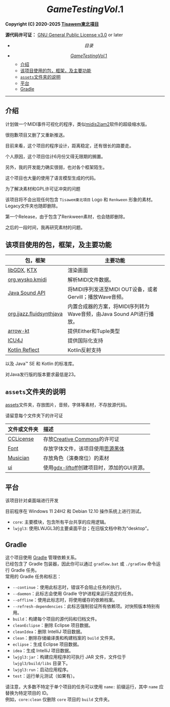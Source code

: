 # $$GameTestingVol.1$$

**Copyright (C) 2020-2025 [Tisawem東北項目](https://space.bilibili.com/367911078)**

**源代码许可证：** [GNU General Public License v3.0](https://www.gnu.org/licenses/gpl-3.0.en.html) or later

* $$目录$$

<!-- TOC -->
* [$$GameTestingVol.1$$](#gametestingvol1)
  * [介绍](#介绍)
  * [该项目使用的包，框架，及主要功能](#该项目使用的包框架及主要功能)
  * [`assets`文件夹的说明](#assets文件夹的说明)
  * [平台](#平台)
  * [Gradle](#gradle)
<!-- TOC -->

***

## 介绍

计划做一个MIDI事件可视化的程序，类似[midis2jam2](https://midis2jam2.xyz/)软件的超级缩水版。

很抱歉项目又删了又重新推送。

目前来看，这个项目的程序设计，距离稳定，还有很长的路要走。

个人原因，这个项目估计6月份又得无限期的搁置。

另外，我的开发能力确实很弱，也对各个框架陌生。

这个项目也大量的使用了语言模型生成的代码。


为了解决素材和GPL许可证冲突的问题

该项目将不会出现任何包含 `Tisawem東北項目` Logo 和 `Renkween` 形象的素材。Legacy文件夹也随即删除。

第一个Release，由于包含了Renkween素材，也会随即删除。

之后的一段时间，我再研究素材的问题。
## 该项目使用的包，框架，及主要功能

| 包，框架                                                                                      | 主要功能                                          |
|-------------------------------------------------------------------------------------------|-----------------------------------------------|
| [libGDX](https://libgdx.com/), [KTX](https://libktx.github.io/)                           | 渲染画面                                          |
| [org.wysko.kmidi](https://github.com/wyskoj/kmidi)                                        | 解析MIDI文件数据。                                   |
| [Java Sound API](https://docs.oracle.com/javase/8/docs/technotes/guides/sound/index.html) | 将MIDI序列发送至MIDI OUT设备，或者Gervill；播放Wave音频。      |
| [org.jjazz.fluidsynthjava](https://github.com/jjazzboss/FluidSynthJava)                   | 内置合成器的方案，将MIDI序列转为Wave音频，由Java Sound API进行播放。 |
| [arrow-kt](https://arrow-kt.io/)                                                          | 提供Either和Tuple类型                              |
| [ICU4J](https://icu.unicode.org/home)                                                     | 提供国际化支持                                       |
| [Kotlin Reflect](https://kotlinlang.org/)                                                 | Kotlin反射支持                                    |

以及 Java™ SE 和 Kotlin 的标准库。

对Java发行版的版本要求最低是23。

## `assets`文件夹的说明

[assets](assets)文件夹，存放图片，音频，字体等素材，不存放源代码。

请留意每个文件夹下的许可证

| 文件或文件夹                        | 描述                                                                    |
|:------------------------------|:----------------------------------------------------------------------|
| [CCLicense](assets/CCLicense) | 存放[Creative Commons](https://creativecommons.org/)的许可证                |
| [Font](assets/Font)           | 存放字体文件，该项目使用[思源黑体](https://github.com/adobe-fonts/source-han-sans)    |
| [Musician](assets/Musician)   | 存放角色（演奏席位）的素材                                                         |
| [ui](assets/ui)               | 使用[gdx-liftoff](https://github.com/libgdx/gdx-liftoff)创建项目时，添加的GUI资源。 |

## 平台

该项目针对桌面端进行开发

目前程序在 Windows 11 24H2 和 Debian 12.10 操作系统上进行测试。

* `core`: 主要模块，包含所有平台共享的应用逻辑。
* `lwjgl3`: 使用LWJGL3的主要桌面平台；在旧版文档中称为“desktop”。

## Gradle

这个项目使用 [Gradle](https://gradle.org/) 管理依赖关系。  
已经包含了 Gradle 包装器，因此你可以通过 `gradlew.bat` 或 `./gradlew` 命令运行 Gradle 任务。  
常用的 Gradle 任务和标志：

* `--continue`：使用此标志时，错误不会阻止任务的执行。
* `--daemon`：此标志会使用 Gradle 守护进程来运行选定的任务。
* `--offline`：使用此标志时，将使用缓存的依赖档案。
* `--refresh-dependencies`：此标志强制验证所有依赖项。对快照版本特别有用。
* `build`：构建每个项目的源代码和归档文件。
* `cleanEclipse`：删除 Eclipse 项目数据。
* `cleanIdea`：删除 IntelliJ 项目数据。
* `clean`：删除存储编译类和构建档案的 `build` 文件夹。
* `eclipse`：生成 Eclipse 项目数据。
* `idea`：生成 IntelliJ 项目数据。
* `lwjgl3:jar`：构建应用程序的可执行 JAR 文件，文件位于 `lwjgl3/build/libs` 目录下。
* `lwjgl3:run`：启动应用程序。
* `test`：运行单元测试（如果有）。

请注意，大多数不特定于单个项目的任务可以使用 `name:` 前缀运行，其中 `name` 应替换为特定项目的 ID。  
例如，`core:clean` 仅删除 `core` 项目的 `build` 文件夹。
